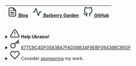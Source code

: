 | [![](./img/file-text.svg) Blog](https://d12frosted.io/) | [![](./img/activity.svg) Barberry Garden](https://barberry.io/) | [![](./img/github.svg) GitHub](https://github.com/d12frosted) |
|----------------------------------------------------------|-------------------------------------------------------------------|---------------------------------------------------------------|

<br/>

<details>
<summary>
<img src="./img/alert-triangle.svg"/>
<b>Help Ukraine!</b>
</summary>

This is definitely not a place to talk about politics. But since war affects my life and ability to contribute to open source, to maintain projects and to communicate with people asking for help, I feel obligated to say few things on this matter.

I am going to be even less responsive than usually. So this is the right time to jump in to help with maintenance of the project you would love to stay alive. Just send me an email or open an issue on GitHub and we'll figure that out.

You can help in various ways. Our army is doing miracles while defending Ukraine, but it needs help in form of medicine and equipment (like walkie-talkie, bullet-proof vests, combat helmets, etc.). The most straight-forward way of help is donating money directly to Ukraine's Armed Forces (see extra section). Or you can donate to [Come Back Alive][2] as they cover wide range of the needs. If you wish to help civilians in hot areas, there are many volunteers helping them (by evacuation or humanitarian help), just contact me via email and we'll figure that out.

Thank you all for support. I appreciate your kind words. I appreciate all the support Ukraine receives during this war.

### Donate to Armed Forces of Ukraine

> The National Bank of Ukraine has decided to open a special fundraising account to support the Armed Forces of Ukraine. The central bank's decision comes after the Ukrainian government imposed martial law throughout Ukraine in response to armed aggression by Russia and the renewed threat to Ukraine's independence and territorial integrity. NBU Governor Kyrylo Shevchenko announced the opening of this special account in his 24 February video address. The number of the special account: UA843000010000000047330992708 This account accepts multiple currencies. It has been established and opened to receive transfers from international partners and donors in both foreign currency (U.S. dollars, euros, UK pounds) and hryvnias. Support the Armed Forces of Ukraine!

#### Credit Cards from any country

Monobank created a simple way of donating by credit cards. Just visit [special page][1].

#### SEPA for EUR and GBP

Monobank created a simple way of donating by SEPA. Just visit [special page][1].

### Donate to Come Back Alive

Visit their [official site][2] to learn why and how you can help.

</details>

<details>
<summary>
<img src="./img/key.svg"/>
<a href="https://keyoxide.org/877C9C4DF0583BA7FAD08B34F9EBF09436BCB50F">
877C9C4DF0583BA7FAD08B34F9EBF09436BCB50F
</a>
</summary>
<ul>
<li>
<a href="https://keyoxide.org/877C9C4DF0583BA7FAD08B34F9EBF09436BCB50F">Keyoxide</a>
</li>
<li>
<a href="https://keys.openpgp.org/vks/v1/by-fingerprint/877C9C4DF0583BA7FAD08B34F9EBF09436BCB50F">OpenPGP</a>
<pre>
gpg --keyserver hkps://keys.openpgp.org \
    --recv-key 877C9C4DF0583BA7FAD08B34F9EBF09436BCB50F
</pre>
</li>
</ul>
</details>

<details>
<summary>
<img src="./img/heart.svg"/>
Consider <a href="https://d12frosted.io/projects.html">sponsoring</a> my work.
</summary>

<ul>
<li><a href="https://www.patreon.com/d12frosted">Patreon</a></li>
</ul>

(More options will come)

</details>

[1]: https://uahelp.monobank.ua/
[2]: https://www.comebackalive.in.ua
